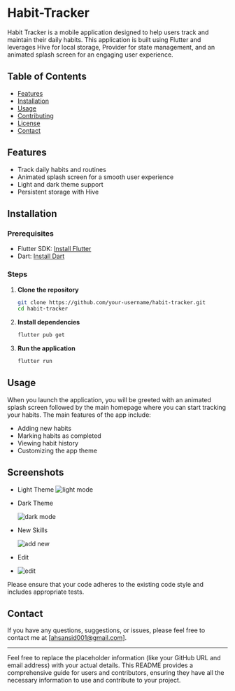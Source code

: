 # Habit-Tracker


Habit Tracker is a mobile application designed to help users track and maintain their daily habits. This application is built using Flutter and leverages Hive for local storage, Provider for state management, and an animated splash screen for an engaging user experience.

## Table of Contents

- [Features](#features)
- [Installation](#installation)
- [Usage](#usage)
- [Contributing](#contributing)
- [License](#license)
- [Contact](#contact)

## Features

- Track daily habits and routines
- Animated splash screen for a smooth user experience
- Light and dark theme support
- Persistent storage with Hive

## Installation

### Prerequisites

- Flutter SDK: [Install Flutter](https://flutter.dev/docs/get-started/install)
- Dart: [Install Dart](https://dart.dev/get-dart)

### Steps

1. **Clone the repository**

    ```bash
    git clone https://github.com/your-username/habit-tracker.git
    cd habit-tracker
    ```

2. **Install dependencies**

    ```bash
    flutter pub get
    ```

3. **Run the application**

    ```bash
    flutter run
    ```

## Usage

When you launch the application, you will be greeted with an animated splash screen followed by the main homepage where you can start tracking your habits. The main features of the app include:

- Adding new habits
- Marking habits as completed
- Viewing habit history
- Customizing the app theme

## Screenshots

- Light Theme
  ![light mode](https://github.com/AhsanASiddiqui/Habit-Tracker/assets/106618861/e42db0b1-7684-428b-91ee-f9dcacf44732)

- Dark Theme
  
  ![dark mode](https://github.com/AhsanASiddiqui/Habit-Tracker/assets/106618861/c2d7f167-f3e5-4d4a-85b4-3b3ee686db21)

- New Skills
  
  ![add new](https://github.com/AhsanASiddiqui/Habit-Tracker/assets/106618861/72773dc8-9e06-4a68-9cb6-8cc85cf3d5d9)

- Edit
  
- ![edit](https://github.com/AhsanASiddiqui/Habit-Tracker/assets/106618861/72a71b9a-b541-43eb-a03f-3bbb7b0125f8)


Please ensure that your code adheres to the existing code style and includes appropriate tests.

## Contact

If you have any questions, suggestions, or issues, please feel free to contact me at [ahsansid001@gmail.com].

---

Feel free to replace the placeholder information (like your GitHub URL and email address) with your actual details. This README provides a comprehensive guide for users and contributors, ensuring they have all the necessary information to use and contribute to your project.
